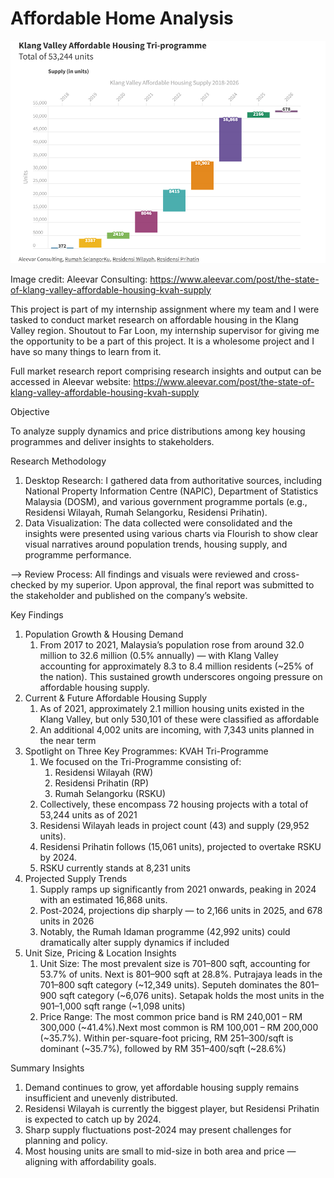 # Affordable Home Analysis

![image](Housing.png)

Image credit: Aleevar Consulting: https://www.aleevar.com/post/the-state-of-klang-valley-affordable-housing-kvah-supply

This project is part of my internship assignment where my team and I were tasked to conduct market research on affordable housing in the Klang Valley region. Shoutout to Far Loon, my internship supervisor for giving me the opportunity to be a part of this project. It is a wholesome project and I have so many things to learn from it.  

Full market research report comprising research insights and output can be accessed in Aleevar website: https://www.aleevar.com/post/the-state-of-klang-valley-affordable-housing-kvah-supply

Objective  

To analyze supply dynamics and price distributions among key housing programmes and deliver insights to stakeholders.

Research Methodology

1. Desktop Research: I gathered data from authoritative sources, including National Property Information Centre (NAPIC), Department of Statistics Malaysia (DOSM), and various government programme portals (e.g., Residensi Wilayah, Rumah Selangorku, Residensi Prihatin).
2. Data Visualization: The data collected were consolidated and the insights were presented using various charts via Flourish to show clear visual narratives around population trends, housing supply, and programme performance.

--> Review Process: All findings and visuals were reviewed and cross-checked by my superior. Upon approval, the final report was submitted to the stakeholder and published on the company’s website. 

Key Findings

1. Population Growth & Housing Demand
   1. From 2017 to 2021, Malaysia’s population rose from around 32.0 million to 32.6 million (0.5% annually) — with Klang Valley accounting for approximately 8.3 to 8.4 million residents (~25% of the nation). This sustained growth underscores ongoing pressure on affordable housing supply.
2. Current & Future Affordable Housing Supply
   1. As of 2021, approximately 2.1 million housing units existed in the Klang Valley, but only 530,101 of these were classified as affordable
   2. An additional 4,002 units are incoming, with 7,343 units planned in the near term
3. Spotlight on Three Key Programmes: KVAH Tri-Programme
   1. We focused on the Tri-Programme consisting of:
      1. Residensi Wilayah (RW)
      2. Residensi Prihatin (RP)
      3. Rumah Selangorku (RSKU)
    2. Collectively, these encompass 72 housing projects with a total of 53,244 units as of 2021
    3. Residensi Wilayah leads in project count (43) and supply (29,952 units).
    4. Residensi Prihatin follows (15,061 units), projected to overtake RSKU by 2024.
    5. RSKU currently stands at 8,231 units
  4. Projected Supply Trends
     1. Supply ramps up significantly from 2021 onwards, peaking in 2024 with an estimated 16,868 units.
     2. Post-2024, projections dip sharply — to 2,166 units in 2025, and 678 units in 2026
     3. Notably, the Rumah Idaman programme (42,992 units) could dramatically alter supply dynamics if included
  5. Unit Size, Pricing & Location Insights
     1. Unit Size: The most prevalent size is 701–800 sqft, accounting for 53.7% of units. Next is 801–900 sqft at 28.8%. Putrajaya leads in the 701–800 sqft category (~12,349 units). Seputeh dominates the 801–900 sqft category (~6,076 units). Setapak holds the most units in the 901–1,000 sqft range (~1,098 units) 
     2. Price Range: The most common price band is RM 240,001 – RM 300,000 (~41.4%).Next most common is RM 100,001 – RM 200,000 (~35.7%). Within per-square-foot pricing, RM 251–300/sqft is dominant (~35.7%), followed by RM 351–400/sqft (~28.6%) 

Summary Insights

1. Demand continues to grow, yet affordable housing supply remains insufficient and unevenly distributed.
2. Residensi Wilayah is currently the biggest player, but Residensi Prihatin is expected to catch up by 2024.
3. Sharp supply fluctuations post-2024 may present challenges for planning and policy.
4. Most housing units are small to mid-size in both area and price — aligning with affordability goals.
   
